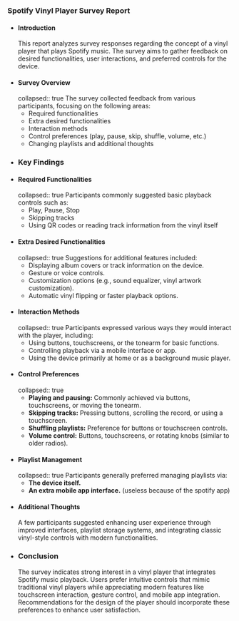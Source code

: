 ### Spotify Vinyl Player Survey Report
- #### Introduction
  This report analyzes survey responses regarding the concept of a vinyl player that plays Spotify music. The survey aims to gather feedback on desired functionalities, user interactions, and preferred controls for the device.
- #### Survey Overview
  collapsed:: true
  The survey collected feedback from various participants, focusing on the following areas:
	- Required functionalities
	- Extra desired functionalities
	- Interaction methods
	- Control preferences (play, pause, skip, shuffle, volume, etc.)
	- Changing playlists and additional thoughts
- ### Key Findings
- #### Required Functionalities
  collapsed:: true
  Participants commonly suggested basic playback controls such as:
	- Play, Pause, Stop
	- Skipping tracks
	- Using QR codes or reading track information from the vinyl itself
- #### Extra Desired Functionalities
  collapsed:: true
  Suggestions for additional features included:
	- Displaying album covers or track information on the device.
	- Gesture or voice controls.
	- Customization options (e.g., sound equalizer, vinyl artwork customization).
	- Automatic vinyl flipping or faster playback options.
- #### Interaction Methods
  collapsed:: true
  Participants expressed various ways they would interact with the player, including:
	- Using buttons, touchscreens, or the tonearm for basic functions.
	- Controlling playback via a mobile interface or app.
	- Using the device primarily at home or as a background music player.
- #### Control Preferences
  collapsed:: true
	- **Playing and pausing:** Commonly achieved via buttons, touchscreens, or moving the tonearm.
	- **Skipping tracks:** Pressing buttons, scrolling the record, or using a touchscreen.
	- **Shuffling playlists:** Preference for buttons or touchscreen controls.
	- **Volume control:** Buttons, touchscreens, or rotating knobs (similar to older radios).
- #### Playlist Management
  collapsed:: true
  Participants generally preferred managing playlists via:
	- **The device itself.**
	- **An extra mobile app interface.** (useless because of the spotify app)
- #### Additional Thoughts
  A few participants suggested enhancing user experience through improved interfaces, playlist storage systems, and integrating classic vinyl-style controls with modern functionalities.
- ### Conclusion
  The survey indicates strong interest in a vinyl player that integrates Spotify music playback. Users prefer intuitive controls that mimic traditional vinyl players while appreciating modern features like touchscreen interaction, gesture control, and mobile app integration. Recommendations for the design of the player should incorporate these preferences to enhance user satisfaction.